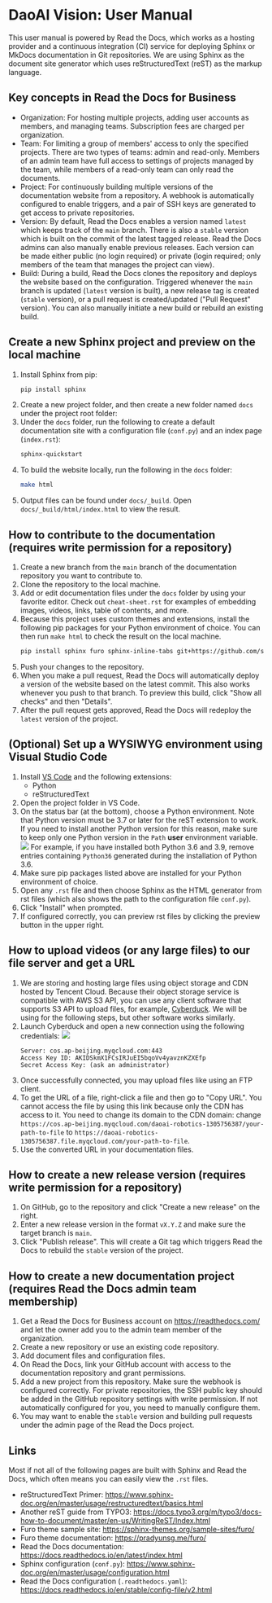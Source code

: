 # DaoAI Vision: User Manual

This user manual is powered by Read the Docs, which works as a hosting provider and a continuous integration (CI) service for deploying Sphinx or MkDocs documentation in Git repositories. We are using Sphinx as the document site generator which uses reStructuredText (reST) as the markup language.

## Key concepts in Read the Docs for Business

- Organization: For hosting multiple projects, adding user accounts as members, and managing teams. Subscription fees are charged per organization.
- Team: For limiting a group of members' access to only the specified projects. There are two types of teams: admin and read-only. Members of an admin team have full access to settings of projects managed by the team, while members of a read-only team can only read the documents.
- Project: For continuously building multiple versions of the documentation website from a repository. A webhook is automatically configured to enable triggers, and a pair of SSH keys are generated to get access to private repositories.
- Version: By default, Read the Docs enables a version named `latest` which keeps track of the `main` branch. There is also a `stable` version which is built on the commit of the latest tagged release. Read the Docs admins can also manually enable previous releases. Each version can be made either public (no login required) or private (login required; only members of the team that manages the project can view).
- Build: During a build, Read the Docs clones the repository and deploys the website based on the configuration. Triggered whenever the `main` branch is updated (`latest` version is built), a new release tag is created (`stable` version), or a pull request is created/updated ("Pull Request" version). You can also manually initiate a new build or rebuild an existing build.

## Create a new Sphinx project and preview on the local machine

1. Install Sphinx from pip:
   ```sh
   pip install sphinx
   ```
2. Create a new project folder, and then create a new folder named `docs` under the project root folder:
3. Under the `docs` folder, run the following to create a default documentation site with a configuration file (`conf.py`) and an index page (`index.rst`):
   ```sh
   sphinx-quickstart
   ```
4. To build the website locally, run the following in the `docs` folder:
   ```sh
   make html
   ```
5. Output files can be found under `docs/_build`. Open `docs/_build/html/index.html` to view the result.

## How to contribute to the documentation (requires write permission for a repository)

1. Create a new branch from the `main` branch of the documentation repository you want to contribute to.
2. Clone the repository to the local machine.
3. Add or edit documentation files under the `docs` folder by using your favorite editor. Check out `cheat-sheet.rst` for examples of embedding images, videos, links, table of contents, and more.
4. Because this project uses custom themes and extensions, install the following pip packages for your Python environment of choice. You can then run `make html` to check the result on the local machine.
   ```sh
   pip install sphinx furo sphinx-inline-tabs git+https://github.com/sphinx-contrib/video.git
   ```
5. Push your changes to the repository.
6. When you make a pull request, Read the Docs will automatically deploy a version of the website based on the latest commit. This also works whenever you push to that branch. To preview this build, click "Show all checks" and then "Details".
7. After the pull request gets approved, Read the Docs will redeploy the `latest` version of the project.

## (Optional) Set up a WYSIWYG environment using Visual Studio Code

1. Install [VS Code](https://code.visualstudio.com/) and the following extensions:
   * Python
   * reStructuredText
2. Open the project folder in VS Code.
3. On the status bar (at the bottom), choose a Python environment. Note that Python version must be 3.7 or later for the reST extension to work. If you need to install another Python version for this reason, make sure to keep only one Python version in the `Path` **user** environment variable.
   ![](readme/troubleshooting-python-version.png)
   For example, if you have installed both Python 3.6 and 3.9, remove entries containing `Python36` generated during the installation of Python 3.6.
4. Make sure pip packages listed above are installed for your Python environment of choice.
5. Open any `.rst` file and then choose Sphinx as the HTML generator from rst files (which also shows the path to the configuration file `conf.py`).
6. Click "Install" when prompted.
7. If configured correctly, you can preview rst files by clicking the preview button in the upper right.

## How to upload videos (or any large files) to our file server and get a URL

1. We are storing and hosting large files using object storage and CDN hosted by Tencent Cloud. Because their object storage service is compatible with AWS S3 API, you can use any client software that supports S3 API to upload files, for example, [Cyberduck](https://cyberduck.io/). We will be using for the following steps, but other software works similarly.
2. Launch Cyberduck and open a new connection using the following credentials:
   ![](readme/cyberduck-open-connection.png)
   ```
   Server: cos.ap-beijing.myqcloud.com:443
   Access Key ID: AKIDSkmX1FCsIRJuEI5bqoVv4yavznKZXEfp
   Secret Access Key: (ask an administrator)
   ```
3. Once successfully connected, you may upload files like using an FTP client.
4. To get the URL of a file, right-click a file and then go to "Copy URL". You cannot access the file by using this link because only the CDN has access to it. You need to change its domain to the CDN domain: change `https://cos.ap-beijing.myqcloud.com/daoai-robotics-1305756387/your-path-to-file` to `https://daoai-robotics-1305756387.file.myqcloud.com/your-path-to-file`.
5. Use the converted URL in your documentation files.

## How to create a new release version (requires write permission for a repository)

1. On GitHub, go to the repository and click "Create a new release" on the right.
2. Enter a new release version in the format `vX.Y.Z` and make sure the target branch is `main`.
3. Click "Publish release". This will create a Git tag which triggers Read the Docs to rebuild the `stable` version of the project.

## How to create a new documentation project (requires Read the Docs admin team membership)

1. Get a Read the Docs for Business account on <https://readthedocs.com/> and let the owner add you to the admin team member of the organization.
2. Create a new repository or use an existing code repository.
3. Add document files and configuration files.
4. On Read the Docs, link your GitHub account with access to the documentation repository and grant permissions.
4. Add a new project from this repository. Make sure the webhook is configured correctly. For private repositories, the SSH public key should be added in the GitHub repository settings with write permission. If not automatically configured for you, you need to manually configure them.
5. You may want to enable the `stable` version and building pull requests under the admin page of the Read the Docs project.

## Links

Most if not all of the following pages are built with Sphinx and Read the Docs, which often means you can easily view the ``.rst`` files.

- reStructuredText Primer: https://www.sphinx-doc.org/en/master/usage/restructuredtext/basics.html
- Another reST guide from TYPO3: https://docs.typo3.org/m/typo3/docs-how-to-document/master/en-us/WritingReST/Index.html
- Furo theme sample site: https://sphinx-themes.org/sample-sites/furo/
- Furo theme documentation: https://pradyunsg.me/furo/
- Read the Docs documentation: https://docs.readthedocs.io/en/latest/index.html
- Sphinx configuration (`conf.py`): https://www.sphinx-doc.org/en/master/usage/configuration.html
- Read the Docs configuration (`.readthedocs.yaml`): https://docs.readthedocs.io/en/stable/config-file/v2.html